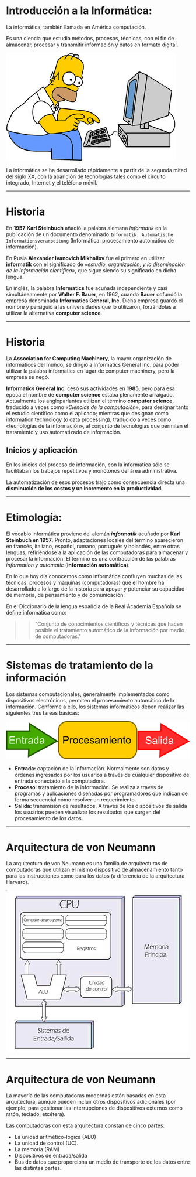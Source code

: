 # Introducción a la Informática:

La informática, también llamada en América computación.

Es una ciencia que estudia métodos, procesos, técnicas, con el fin de almacenar, procesar y transmitir información y datos en formato digital.


![Homer-Simpson-Computer.png](Homer-Simpson-Computer.png)

La informática se ha desarrollado rápidamente a partir de la segunda mitad del siglo XX, con la aparición de tecnologías tales como el circuito integrado, Internet y el teléfono móvil.


---------------------------------------------------------------

# Historia

En **1957** **Karl Steinbuch** añadió la palabra alemana _Informatik_ en la publicación de un documento denominado `Informatik: Automatische Informationsverarbeitung` (Informática: procesamiento automático de información).

En Rusia **Alexander Ivanovich Mikhailov** fue el primero en utilizar **informatik** con el significado de _«estudio, organización, y la diseminación de la información científica»_, que sigue siendo su significado en dicha lengua.



En inglés, la palabra **Informatics** fue acuñada independiente y casi simultáneamente por **Walter F. Bauer**, en 1962, cuando **Bauer** cofundó la empresa denominada **Informatics General, Inc.** Dicha empresa guardó el nombre y persiguió a las universidades que lo utilizaron, forzándolas a utilizar la alternativa **computer science**.
 

-------------------------------------------------------------------
# Historia
 

La **Association for Computing Machinery**, la mayor organización de informáticos del mundo, se dirigió a Informatics General Inc. para poder utilizar la palabra informatics en lugar de computer machinery, pero la empresa se negó.


**Informatics General Inc.** cesó sus actividades en **1985**, pero para esa época el nombre de **computer science** estaba plenamente arraigado.
Actualmente los angloparlantes utilizan el término **computer science**, traducido a veces como _«Ciencias de la computación»_, para designar tanto el estudio científico como el aplicado; mientras que designan como information technology (o data processing), traducido a veces como «tecnologías de la información», al conjunto de tecnologías que permiten el tratamiento y uso automatizado de información.

## Inicios y aplicación
En los inicios del proceso de información, con la informática sólo se facilitaban los trabajos repetitivos y monótonos del área administrativa.

La automatización de esos procesos trajo como consecuencia directa una **disminución de los costos y un incremento en la productividad**.

-----------------------------------------------------------------

# Etimología:

El vocablo informática proviene del alemán **_informatik_** acuñado por **Karl Steinbuch en 1957**. Pronto, adaptaciones locales del término aparecieron en francés, italiano, español, rumano, portugués y holandés, entre otras lenguas, refiriéndose a la aplicación de las computadoras para almacenar y procesar la información. El término es una contracción de las palabras _information y automatic_ (**información automática**).

En lo que hoy día conocemos como informática confluyen muchas de las técnicas, procesos y máquinas (computadoras) que el hombre ha desarrollado a lo largo de la historia para apoyar y potenciar su capacidad de memoria, de pensamiento y de comunicación.

En el Diccionario de la lengua española de la Real Academia Española se define informática como:

>> "Conjunto de conocimientos científicos y técnicas que hacen posible el tratamiento automático de la información por medio de computadoras."


-----------------------------------------------------------------

# Sistemas de tratamiento de la información

Los sistemas computacionales, generalmente implementados como dispositivos electrónicos, permiten el procesamiento automático de la información. Conforme a ello, los sistemas informáticos deben realizar las siguientes tres tareas básicas:

![funciones_basicas.png](funciones_basicas.png)

 - **Entrada:** captación de la información. Normalmente son datos y órdenes ingresados por los usuarios a través de cualquier dispositivo de entrada conectado a la computadora.
 - **Proceso:** tratamiento de la información. Se realiza a través de programas y aplicaciones diseñadas por programadores que indican de forma secuencial cómo  resolver un requerimiento.
 - **Salida:** transmisión de resultados. A través de los dispositivos de salida los usuarios pueden visualizar los resultados que surgen del procesamiento de los datos.


-----------------------------------------------------------------


# Arquitectura de von Neumann

La arquitectura de von Neumann es una familia de arquitecturas de computadoras que utilizan el mismo dispositivo de almacenamiento tanto para las instrucciones como para los datos (a diferencia de la arquitectura Harvard).


![arquitecturaneumann.jpg](arquitecturaneumann.jpg)

-----------------------------------------------------------------


# Arquitectura de von Neumann


La mayoría de las computadoras modernas están basadas en esta arquitectura, aunque pueden incluir otros dispositivos adicionales (por ejemplo, para gestionar las interrupciones de dispositivos externos como ratón, teclado, etcétera).

Las computadoras con esta arquitectura constan de cinco partes:

 - La unidad aritmético-lógica (ALU)
 - La unidad de control (UC).
 - La memoria (RAM)
 - Dispositivos de entrada/salida
 - Bus de datos que proporciona un medio de transporte de los datos entre las distintas partes.

